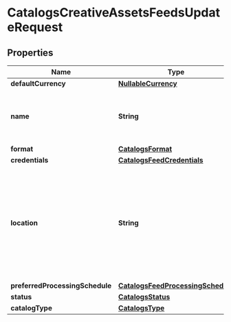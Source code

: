 

# CatalogsCreativeAssetsFeedsUpdateRequest

## Properties

Name | Type | Description | Notes
------------ | ------------- | ------------- | -------------
**defaultCurrency** | [**NullableCurrency**](NullableCurrency.md) |  |  [optional]
**name** | **String** | A human-friendly name associated to a given feed. |  [optional]
**format** | [**CatalogsFormat**](CatalogsFormat.md) |  |  [optional]
**credentials** | [**CatalogsFeedCredentials**](CatalogsFeedCredentials.md) |  |  [optional]
**location** | **String** | The URL where a feed is available for download. This URL is what Pinterest will use to download a feed for processing. |  [optional]
**preferredProcessingSchedule** | [**CatalogsFeedProcessingSchedule**](CatalogsFeedProcessingSchedule.md) |  |  [optional]
**status** | [**CatalogsStatus**](CatalogsStatus.md) |  |  [optional]
**catalogType** | [**CatalogsType**](CatalogsType.md) |  | 




